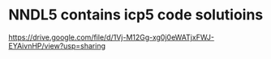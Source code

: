 # NNDL5 contains icp5 code solutioins
https://drive.google.com/file/d/1Vj-M12Gg-xg0j0eWATjxFWJ-EYAivnHP/view?usp=sharing
